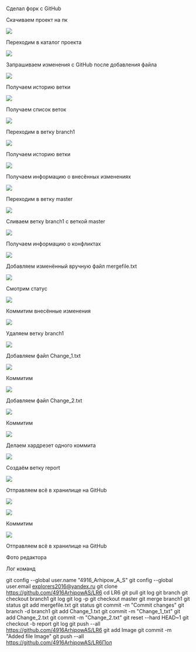 Сделал форк с GitHub

Скачиваем проект на пк

![](Image/1.jpg)

Переходим в каталог проекта

![](Image/2.jpg)

Запрашиваем изменения с GitHub после добавления файла

![](Image/3.jpg)

Получаем историю ветки

![](Image/4.jpg)

Получаем список веток

![](Image/5.jpg)

Переходим в ветку branch1

![](Image/6.jpg)

Получаем историю ветки

![](Image/7.jpg)

Получаем информацию о внесённых изменениях

![](Image/8.jpg)

Переходим в ветку master

![](Image/9.jpg)

Сливаем ветку branch1 с веткой master

![](Image/10.jpg)

Получаем информацию о конфликтах

![](Image/11.jpg)

Добавляем изменённый вручную файл mergefile.txt

![](Image/12.jpg)

Смотрим статус

![](Image/13.jpg)

Коммитим внесённые изменения

![](Image/14.jpg)

Удаляем ветку branch1

![](Image/15.jpg)

Добавляем файл Change_1.txt

![](Image/16.jpg)

Коммитим 

![](Image/17.jpg)

Добавляем файл Change_2.txt

![](Image/18.jpg)

Коммитим

![](Image/19.jpg)

Делаем хардрезет одного коммита

![](Image/20.jpg)

Создаём ветку report

![](Image/21.jpg)

Отправляем всё в хранилище на GitHub

![](Image/22.jpg)


![](Image/23.jpg)

Коммитим

![](Image/24.jpg)

Отправляем всё в хранилище на GitHub



Фото редактора



Лог команд

git config --global user.name "4916_Arhipow_A_S"
git config --global user.email explorers2016@yandex.ru
git clone https://github.com/4916ArhipowAS/LR6
cd LR6
git pull
git log
git branch
git checkout branch1
git log
git log -p
git checkout master
git merge branch1
git status
git add mergefile.txt
git status
git commit -m "Commit changes"
git branch -d branch1
git add Change_1.txt
git commit -m "Change_1_txt"
git add Change_2.txt
git commit -m "Change_2.txt"
git reset --hard HEAD~1
git checkout -b report
git log 
git push --all https://github.com/4916ArhipowAS/LR6
git add Image
git commit -m "Added file Image"
git push --all https://github.com/4916ArhipowAS/LR6Пол
